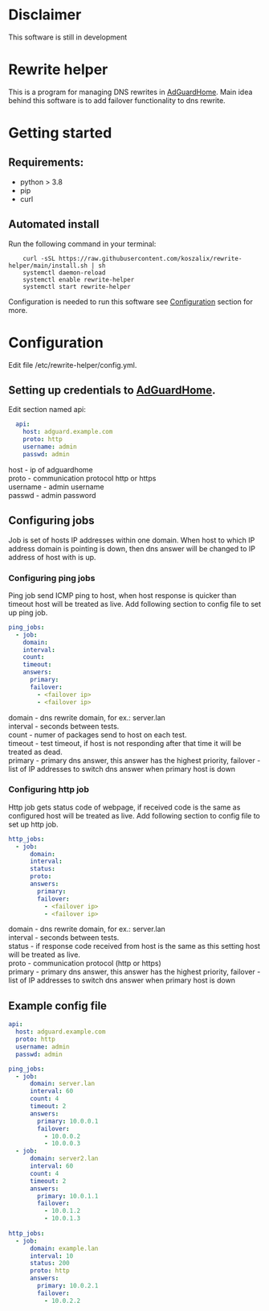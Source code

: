 # Disclaimer
This software is still in development
# Rewrite helper
This is a program for managing DNS rewrites in [AdGuardHome](https://github.com/AdguardTeam/AdGuardHome). Main idea 
behind this software is to add failover functionality to dns rewrite.


# Getting started
## Requirements:
 - python > 3.8
 - pip
 - curl
## Automated install
Run the following command  in your terminal:
```commandline
    curl -sSL https://raw.githubusercontent.com/koszalix/rewrite-helper/main/install.sh | sh
    systemctl daemon-reload
    systemctl enable rewrite-helper
    systemctl start rewrite-helper
```
Configuration is needed to run this software see [Configuration](#Configuration) section for more.

# Configuration
Edit file /etc/rewrite-helper/config.yml.
## Setting up credentials to [AdGuardHome](https://github.com/AdguardTeam/AdGuardHome).
Edit section named api:
```yaml
  api:
    host: adguard.example.com
    proto: http
    username: admin
    passwd: admin
```
host - ip of adguardhome  
proto - communication protocol http or https  
username - admin username  
passwd - admin password  

## Configuring jobs
Job is set of hosts IP addresses within one domain. When host to which IP address domain is pointing is down, then dns
answer will be changed to IP address of host with is up. 
### Configuring ping jobs
Ping job send ICMP ping to host, when host response is quicker than timeout host will be treated as live. Add following 
section to config file to set up ping job.
```yaml
ping_jobs:
  - job:
    domain: 
    interval: 
    count: 
    timeout: 
    answers:
      primary: 
      failover:
        - <failover ip>
        - <failover ip>
```
domain - dns rewrite domain, for ex.: server.lan  
interval - seconds between tests.  
count - numer of packages send to host on each test.  
timeout - test timeout, if host is not responding after that time it will be treated as dead.  
primary - primary dns answer, this answer has the highest priority, 
failover - list of IP addresses to switch dns answer when primary host is down  

### Configuring http job
Http job gets status code of webpage, if received code is the same as configured host will be treated as live. 
Add following section to config file to set up http job. 
```yaml
http_jobs:
  - job:
      domain: 
      interval: 
      status: 
      proto: 
      answers:
        primary: 
        failover:
          - <failover ip>
          - <failover ip>

```
domain - dns rewrite domain, for ex.: server.lan  
interval - seconds between tests.  
status - if response code received from host is the same as this setting host will be treated as live.  
proto - communication protocol (http or https)  
primary - primary dns answer, this answer has the highest priority, 
failover - list of IP addresses to switch dns answer when primary host is down  
## Example config file
```yaml
api:
  host: adguard.example.com
  proto: http
  username: admin
  passwd: admin

ping_jobs:
  - job:
      domain: server.lan
      interval: 60
      count: 4
      timeout: 2 
      answers:
        primary: 10.0.0.1 
        failover:
          - 10.0.0.2
          - 10.0.0.3
  - job:
      domain: server2.lan
      interval: 60
      count: 4
      timeout: 2 
      answers:
        primary: 10.0.1.1 
        failover:
          - 10.0.1.2
          - 10.0.1.3
  
http_jobs:
  - job:
      domain: example.lan
      interval: 10
      status: 200
      proto: http
      answers:
        primary: 10.0.2.1
        failover:
          - 10.0.2.2

```



